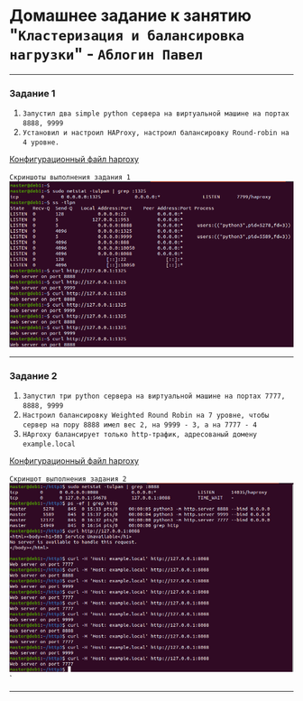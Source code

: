 # Домашнее задание к занятию "`Кластеризация и балансировка нагрузки`" - `Аблогин Павел`

---

### Задание 1

1. `Запустил два simple python сервера на виртуальной машине на портах 8888, 9999`
2. `Установил и настроил HAProxy, настроил балансировку Round-robin на 4 уровне.`

[Конфигурационный файл haproxy](haproxy-task1.cfg)

`Скриншоты выполнения задания 1`
![Скриншот перенаправления запросов](img/task1.png)


---

### Задание 2

1. `Запустил три python сервера на виртуальной машине на портах 7777, 8888, 9999`
2. `Настроил балансировку Weighted Round Robin на 7 уровне, чтобы сервер на пору 8888 имел вес 2, на 9999 - 3, а на 7777 - 4`
3. `HAproxy балансирует только http-трафик, адресованый домену example.local`


[Конфигурационный файл haproxy](haproxy-task2.cfg)

`Скриншот выполнения задания 2`
![Перенаправление запросов2](img/task2.png)`


---

